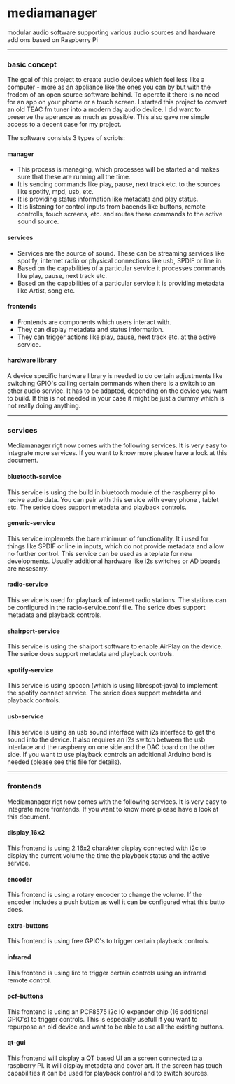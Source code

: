 # mediamanager
modular audio software supporting various audio sources and hardware add ons based on Raspberry Pi   

---
### basic concept
The goal of this project to create audio devices which feel less like a computer - more as an appliance like the ones you can by but with the fredom of an open source software behind. To operate it there is no need for an app on your phome or a touch screen. I started this project to convert an old TEAC fm tuner into a modern day audio device. I did want to preserve the aperance as much as possible. This also gave me simple access to a decent case for my project.

The software consists 3 types of scripts:
#### manager
- This process is managing, which processes will be started and makes sure that these are running all the time.
- It is sending commands like play, pause, next track etc. to the sources like spotify, mpd, usb, etc.
- It is providing status information like metadata and play status.
- It is listening for control inputs from bacends like buttons, remote controlls, touch screens, etc. and routes these commands to the active sound source.

#### services
- Services are the source of sound. These can be streaming services like spotify, internet radio or physical connections like usb, SPDIF or line in.
- Based on the capabilities of a particular service it processes commands like play, pause, next track etc.
- Based on the capabilities of a particular service it is providing metadata like Artist, song etc.

#### frontends
- Frontends are components which users interact with.
- They can display metadata and status information.
- They can trigger actions like play, pause, next track etc. at the active service.

#### hardware library
A device specific hardware library is needed to do certain adjustments like switching GPIO's calling certain commands when there is a switch to an other audio service. It has to be adapted, depending on the device you want to build. If this is not needed in your case it might be just a dummy which is not really doing anything.

---
### services
Mediamanager rigt now comes with the following services. It is very easy to integrate more services. If you want to know more please have a look at this document.
#### bluetooth-service
This service is using the build in bluetooth module of the raspberry pi to recive audio data. You can pair with this service with every phone , tablet etc. The serice does support metadata and playback controls.
#### generic-service
This service implemets the bare minimum of functionality. It i used for things like SPDIF or line in inputs, which do not provide metadata and allow no further control. This service can be used as a teplate for new developments. Usually additional hardware like i2s switches or AD boards are nesesarry.
#### radio-service
This service is used for playback of internet radio stations. The stations can be configured in the radio-service.conf file. The serice does support metadata and playback controls.
#### shairport-service
This service is using the shaiport software to enable AirPlay on the device. The serice does support metadata and playback controls.
#### spotify-service
This service is using spocon (which is using librespot-java) to implement the spotify connect service. The serice does support metadata and playback controls.
#### usb-service
This service is using an usb sound interface with i2s interface to get the sound into the device. It also requires an i2s switch between the usb interface and the raspberry on one side and the DAC board on the other side. If you want to use playback controls an additional Arduino bord is needed (please see this file for details).

---
### frontends
Mediamanager rigt now comes with the following services. It is very easy to integrate more frontends. If you want to know more please have a look at this document.
#### display_16x2
This frontend is using 2 16x2 charakter display connected with i2c to display the current volume the time the playback status and the active service.
#### encoder
This frontend is using a rotary encoder to change the volume. If the encoder includes a push button as well it can be configured what this butto does.
#### extra-buttons
This frontend is using free GPIO's to trigger certain playback controls.
#### infrared
This frontend is using lirc to trigger certain controls using an infrared remote control.
#### pcf-buttons
This frontend is using an PCF8575 i2c IO expander chip (16 additional GPIO's) to trigger controls. This is especially usefull if you want to repurpose an old device and want to be able to use all the existing buttons.
#### qt-gui
This frontend will display a QT based UI an a screen connected to a raspberry PI. It will display metadata and cover art. If the screen has touch capabilities it can be used for playback control and to switch sources.
